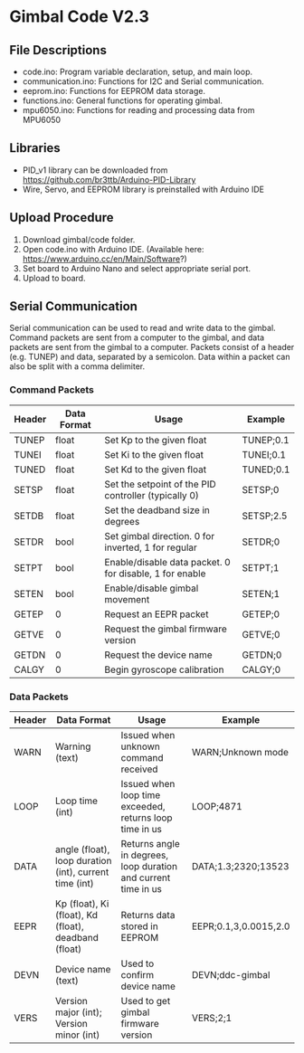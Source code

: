 # Gimbal Code V2.3 #

## File Descriptions ##
* code.ino: Program variable declaration, setup, and main loop.
* communication.ino: Functions for I2C and Serial communication.
* eeprom.ino: Functions for EEPROM data storage.
* functions.ino: General functions for operating gimbal.
* mpu6050.ino: Functions for reading and processing data from MPU6050

## Libraries ##
* PID_v1 library can be downloaded from https://github.com/br3ttb/Arduino-PID-Library
* Wire, Servo, and EEPROM library is preinstalled with Arduino IDE

## Upload Procedure ##
1. Download gimbal/code folder.
2. Open code.ino with Arduino IDE. (Available here: https://www.arduino.cc/en/Main/Software?)
3. Set board to Arduino Nano and select appropriate serial port.
4. Upload to board.

## Serial Communication ##
Serial communication can be used to read and write data to the gimbal. Command packets are sent from a computer to the gimbal, and data packets are sent from the gimbal to a computer.
Packets consist of a header (e.g. TUNEP) and data, separated by a semicolon. Data within a packet can also be split with a comma delimiter.

### Command Packets ###
Header | Data Format | Usage | Example
-------|-------------|-------|--------
TUNEP|float|Set Kp to the given float|TUNEP;0.1
TUNEI|float|Set Ki to the given float|TUNEI;0.1
TUNED|float|Set Kd to the given float|TUNED;0.1
SETSP|float|Set the setpoint of the PID controller (typically 0)|SETSP;0
SETDB|float|Set the deadband size in degrees|SETSP;2.5
SETDR|bool |Set gimbal direction. 0 for inverted, 1 for regular|SETDR;0
SETPT|bool |Enable/disable data packet. 0 for disable, 1 for enable|SETPT;1
SETEN|bool |Enable/disable gimbal movement|SETEN;1
GETEP|0    |Request an EEPR packet|GETEP;0
GETVE|0    |Request the gimbal firmware version|GETVE;0
GETDN|0    |Request the device name|GETDN;0
CALGY|0    |Begin gyroscope calibration|CALGY;0

### Data Packets ###
Header | Data Format | Usage | Example
-------|-------------|-------|--------
WARN|Warning (text)|Issued when unknown command received | WARN;Unknown mode
LOOP|Loop time (int)|Issued when loop time exceeded, returns loop time in us | LOOP;4871
DATA|angle (float), loop duration (int), current time (int)|Returns angle in degrees, loop duration and current time in us | DATA;1.3;2320;13523
EEPR|Kp (float), Ki (float), Kd (float), deadband (float)|Returns data stored in EEPROM|EEPR;0.1,3,0.0015,2.0
DEVN|Device name  (text)|Used to confirm device name|DEVN;ddc-gimbal
VERS|Version major (int); Version minor (int)|Used to get gimbal firmware version|VERS;2;1
